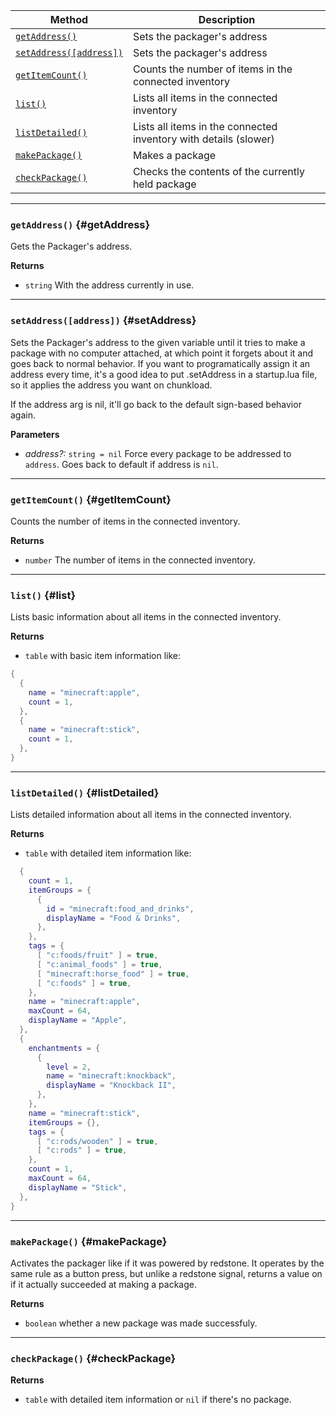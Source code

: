 | Method                                 | Description                                                  |
| -------------------------------------- | ------------------------------------------------------------ |
| [`getAddress()`](#getAddress)            | Sets the packager's address |
| [`setAddress([address])`](#setAddress)            | Sets the packager's address |
| [`getItemCount()`](#getItemCount) | Counts the number of items in the connected inventory |
| [`list()`](#list)  | Lists all items in the connected inventory |
| [`listDetailed()`](#listDetailed)  | Lists all items in the connected inventory with details (slower) |
| [`makePackage()`](#makePackage)            | Makes a package |
| [`checkPackage()`](#checkPackage)            | Checks the contents of the currently held package |

---


### `getAddress()` {#getAddress}

Gets the Packager's address.

**Returns**

- `string` With the address currently in use. 

---

### `setAddress([address])` {#setAddress}

Sets the Packager's address to the given variable until it tries to make a package with no computer attached, at which point it forgets about it and goes back to normal behavior.
If you want to programatically assign it an address every time, it's a good idea to put .setAddress in a startup.lua file, so it applies the address you want on chunkload.

If the address arg is nil, it'll go back to the default sign-based behavior again.

**Parameters**

- _address?:_ `string = nil` Force every package to be addressed to `address`. Goes back to default if address is `nil`.

---

### `getItemCount()` {#getItemCount}

Counts the number of items in the connected inventory.

**Returns**

- `number` The number of items in the connected inventory.

---

### `list()` {#list}

Lists basic information about all items in the connected inventory.

**Returns**

- `table` with basic item information like: 
```lua
{
  {
    name = "minecraft:apple",
    count = 1,
  },
  {
    name = "minecraft:stick",
    count = 1,
  },
}
```

---


### `listDetailed()` {#listDetailed}

Lists detailed information about all items in the connected inventory.

**Returns**

- `table` with detailed item information like: 
```lua
  {
    count = 1,
    itemGroups = {
      {
        id = "minecraft:food_and_drinks",
        displayName = "Food & Drinks",
      },
    },
    tags = {
      [ "c:foods/fruit" ] = true,
      [ "c:animal_foods" ] = true,
      [ "minecraft:horse_food" ] = true,
      [ "c:foods" ] = true,
    },
    name = "minecraft:apple",
    maxCount = 64,
    displayName = "Apple",
  },
  {
    enchantments = {
      {
        level = 2,
        name = "minecraft:knockback",
        displayName = "Knockback II",
      },
    },
    name = "minecraft:stick",
    itemGroups = {},
    tags = {
      [ "c:rods/wooden" ] = true,
      [ "c:rods" ] = true,
    },
    count = 1,
    maxCount = 64,
    displayName = "Stick",
  },
}
```

---

### `makePackage()` {#makePackage}

Activates the packager like if it was powered by redstone. It operates by the same rule as a button press, but unlike a redstone signal, returns a value on if it actually succeeded at making a package.

**Returns**
- `boolean` whether a new package was made successfuly.

---

### `checkPackage()` {#checkPackage}

**Returns**
- `table` with detailed item information or `nil` if there's no package.
